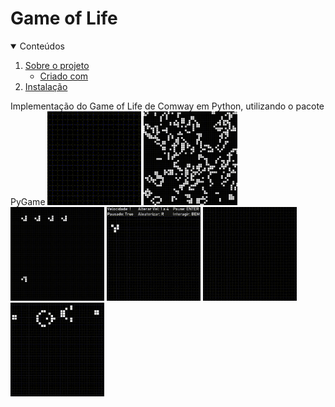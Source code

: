 # Game of Life

<!-- TABELA DE CONTEUDO -->
<details open="open">
  <summary>Conteúdos</summary>
  <ol>
    <li>
      <a href="#sobre o projeto">Sobre o projeto</a>
      <ul>
        <li><a href="#criado com">Criado com</a></li>
      </ul>
    </li>
    <li>
      <a href="#instalacao">Instalação</a>
    </li>
  </ol>
</details>
Implementação do Game of Life de Comway em Python, utilizando o pacote PyGame

<img src="Imagens/GifConway1.gif" width="150" height="150" />
<img src="Imagens/GifConway2.gif" width="150" height="150" />
<img src="Imagens/GifConway3.gif" width="150" height="150" />
<img src="Imagens/GifConway4.gif" width="150" height="150" />
<img src="Imagens/GifConway5.gif" width="150" height="150" />
<img src="Imagens/GifConway6.gif" width="150" height="150" />
